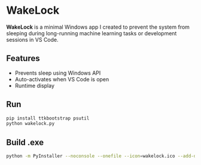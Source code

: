 # WakeLock

**WakeLock** is a minimal Windows app I created to prevent the system from sleeping during long-running machine learning tasks or development sessions in VS Code.

## Features
- Prevents sleep using Windows API
- Auto-activates when VS Code is open
- Runtime display

## Run
```bash
pip install ttkbootstrap psutil
python wakelock.py
```

## Build .exe
```bash
python -m PyInstaller --noconsole --onefile --icon=wakelock.ico --add-data "wakelock.ico;." wakelock.py
```
